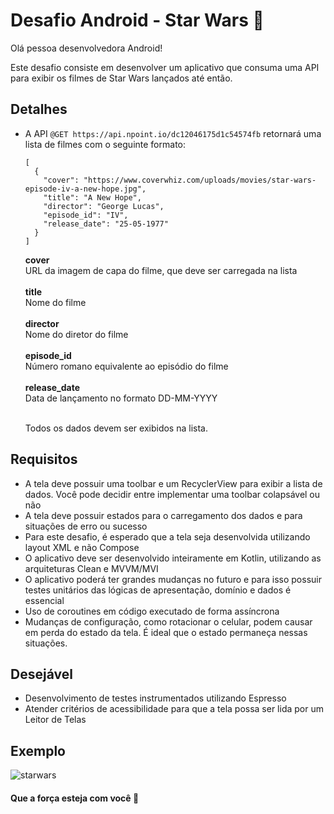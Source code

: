 # Desafio Android - Star Wars 🤖

Olá pessoa desenvolvedora Android!

Este desafio consiste em desenvolver um aplicativo que consuma uma API para exibir os filmes de Star Wars lançados até então.

## Detalhes 
- A API ```@GET https://api.npoint.io/dc12046175d1c54574fb``` retornará uma lista de filmes com o seguinte formato:

    ```
    [
      {
        "cover": "https://www.coverwhiz.com/uploads/movies/star-wars-episode-iv-a-new-hope.jpg",
        "title": "A New Hope",
        "director": "George Lucas",
        "episode_id": "IV",
        "release_date": "25-05-1977"
      }
  ]
  ```
  
  
  **cover** <br>URL da imagem de capa do filme, que deve ser carregada na lista<br><br>
  **title** <br>Nome do filme<br><br>
  **director** <br>Nome do diretor do filme<br><br>
  **episode_id** <br>Número romano equivalente ao episódio do filme<br><br>
  **release_date** <br>Data de lançamento no formato DD-MM-YYYY<br><br>
  
  Todos os dados devem ser exibidos na lista.
  

## Requisitos 

- A tela deve possuir uma toolbar e um RecyclerView para exibir a lista de dados. Você pode decidir entre implementar uma toolbar colapsável ou não
- A tela deve possuir estados para o carregamento dos dados e para situações de erro ou sucesso
- Para este desafio, é esperado que a tela seja desenvolvida utilizando layout XML e não Compose
- O aplicativo deve ser desenvolvido inteiramente em Kotlin, utilizando as arquiteturas Clean e MVVM/MVI
- O aplicativo poderá ter grandes mudanças no futuro e para isso possuir testes unitários das lógicas de apresentação, domínio e dados é essencial
- Uso de coroutines em código executado de forma assíncrona
- Mudanças de configuração, como rotacionar o celular, podem causar em perda do estado da tela. É ideal que o estado permaneça nessas situações.

## Desejável 

- Desenvolvimento de testes instrumentados utilizando Espresso
- Atender critérios de acessibilidade para que a tela possa ser lida por um Leitor de Telas

## Exemplo 
![starwars](https://user-images.githubusercontent.com/11378932/192324338-17f6385b-cd0e-487c-94d1-253e2d1ad2d6.gif)





#### Que a força esteja com você 🚀

